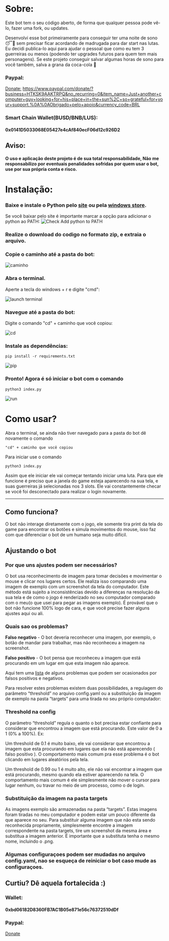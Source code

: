 # Sobre:
Este bot tem o seu código aberto, de forma que qualquer pessoa pode vê-lo, fazer uma fork, ou updates.

Desenvolvi esse bot primeiramente para conseguir ter uma noite de sono 😴🥱 sem precisar ficar acordando de madrugada para dar start nas lutas. Eu decidi publica-lo aqui para ajudar o pessoal que como eu tem 3 guerreiras ou menos (podendo ter upgrades futuros para quem tem mais personagens).
Se este projeto conseguir salvar algumas horas de sono para você também, salva a grana da coca-cola 🥤
 
### Paypal:
[Donate:](https://www.paypal.com/donate/?business=HTKSK9AAKTRPQ&no_recurring=0&item_name=Just+another+computer+guy+looking+for+his+place+in+the+sun%2C+so+grateful+for+your+support.%0A%0AObrigado+pelo+apoio&currency_code=BRL)
https://www.paypal.com/donate/?business=HTKSK9AAKTRPQ&no_recurring=0&item_name=Just+another+computer+guy+looking+for+his+place+in+the+sun%2C+so+grateful+for+your+support.%0A%0AObrigado+pelo+apoio&currency_code=BRL

### Smart Chain Wallet(BUSD/BNB/LUS):
#### 0x0141D5033068E05427e4cAf840ecF06d12c926D2

## Aviso:

#### O uso e aplicação deste projeto é de sua total responsabilidade, Não me responsabilizo por eventuais penalidades sofridas por quem usar o bot, use por sua própria conta e risco.

# Instalação:
### Baixe e instale o Python pelo [site](https://www.python.org/downloads/) ou pela [windows store](https://www.microsoft.com/p/python-37/9nj46sx7x90p?activetab=pivot:overviewtab).

Se você baixar pelo site é importante marcar a opção para adicionar o
python ao PATH:
![Check Add python to PATH](https://github.com/fjcunha/lunarush-bot/blob/master/readme-images/path.png)

### Realize o download do codigo no formato zip, e extraia o arquivo.

### Copie o caminho até a pasta do bot:

![caminho](https://github.com/fjcunha/lunarush-bot/blob/master/readme-images/address.png)

### Abra o terminal.

Aperte a tecla do windows + r e digite "cmd":

![launch terminal](https://github.com/fjcunha/lunarush-bot/blob/master/readme-images/cmd.png)

### Navegue até a pasta do bot:
Digite o comando "cd" + caminho que você copiou:

![cd](https://github.com/fjcunha/lunarush-bot/blob/master/readme-images/cd.png)

### Instale as dependências:

```
pip install -r requirements.txt
```

  
![pip](https://github.com/fjcunha/lunarush-bot/blob/master/readme-images/pip.png)

### Pronto! Agora é só iniciar o bot com o comando

```
python3 index.py
```

![run](https://github.com/fjcunha/lunarush-bot/blob/master/readme-images/run.png)


# Como usar?

Abra o terminal, se ainda não tiver navegado para a pasta do bot dê novamente o comando

```
"cd" + caminho que você copiou
```

Para iniciar use o comando 

```
python3 index.py
```

Assim que ele iniciar ele vai começar tentando iniciar uma luta. Para que ele funcione é preciso que a janela do game esteja aparecendo na sua tela, e suas guerreiras já selecionadas nos 3 slots.
Ele vai constantemente checar se você foi desconectado para realizar o login novamente.

  ----------------

## Como funciona?

O bot não interage diretamente com o jogo, ele somente tira print da tela do
game para encontrar os botões e simula movimentos do mouse, isso faz com que
diferenciar o bot de um humano seja muito difícil.

## Ajustando o bot

### Por que uns ajustes podem ser necessários?

O bot usa reconhecimento de imagem para tomar decisões e movimentar o mouse e
clicar nos lugares certos. 
Ele realiza isso comparando uma imagem de exemplo com um screenshot da tela do
computador.
Este método está sujeito a inconsistências devido a diferenças na resolução da
sua tela e de como o jogo é renderizado no seu computador comparado com o
meu(o que usei para pegar as imagens exemplo).
É provável que o bot não funcione 100% logo de cara, e que você precise fazer
alguns ajustes aqui ou ali.

### Quais sao os problemas?

**Falso negativo** - O bot deveria reconhecer uma imagem, por exemplo, o botão de
mandar para trabalhar, mas não reconheceu a imagem na screenshot.

**Falso positivo** - O bot pensa que reconheceu a imagem que está procurando em um
lugar em que esta imagem não aparece.

Aqui tem uma [lista](#alguns-comportamentos-que-podem-indicar-um-falso-positivo-ou-negativo) de alguns problemas que podem ser ocasionados por falsos
positivos e negativos.

Para resolver estes problemas existem duas possibilidades, a regulagem do
parâmetro “threshold” no arquivo config.yaml ou a substituição da imagem de
exemplo na pasta “targets” para uma tirada no seu próprio computador:

  ### Threshold na config

  O parâmetro “threshold” regula o quanto o bot precisa estar confiante para
  considerar que encontrou a imagem que está procurando.
  Este valor de 0 a 1 (0% a 100%).
  Ex:

  Um threshold de 0.1 é muito baixo, ele vai considerar que encontrou a imagem
  que esta procurando em lugares que ela não está aparecendo ( falso positivo ).
  O comportamento mais comum pra esse problema é o bot clicando em lugares
  aleatórios pela tela. 


  Um threshold de 0.99 ou 1 é muito alto, ele não vai encontrar a imagem que
  está procurando, mesmo quando ela estiver aparecendo na tela. O comportamento
  mais comum é ele simplesmente não mover o cursor para lugar nenhum, ou travar
  no meio de um processo, como o de login.

  ### Substituição da imagem na pasta targets

  As imagens exemplo são armazenadas na pasta “targets”. Estas imagens foram
  tiradas no meu computador e podem estar um pouco diferente da que aparece no
  seu. Para substituir alguma imagem que não esta sendo reconhecida
  propriamente, simplesmente encontre a imagem correspondente na pasta targets,
  tire um screenshot da mesma área e substitua a imagem anterior. É importante
  que a substituta tenha o mesmo nome, incluindo o .png.


### Algumas configuraçoes podem ser mudadas no arquivo config.yaml, nao se esqueça de reiniciar o bot caso mude as configuraçoes.

## Curtiu? Dê aquela fortalecida :)

### Wallet:
#### 0xbd06182D8360FB7AC1B05e871e56c76372510dDf
### Paypal:
[Donate](https://www.paypal.com/donate/?business=HTKSK9AAKTRPQ&no_recurring=0&item_name=Just+another+computer+guy+looking+for+his+place+in+the+sun%2C+so+grateful+for+your+support.%0A%0AObrigado+pelo+apoio&currency_code=BRL)

